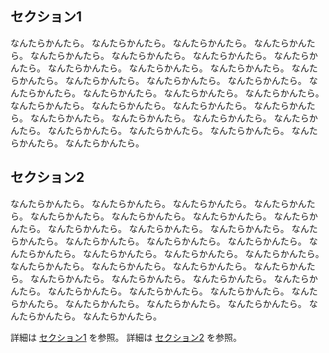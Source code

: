 ## <a name="section1"> セクション1

なんたらかんたら。
なんたらかんたら。
なんたらかんたら。
なんたらかんたら。
なんたらかんたら。
なんたらかんたら。
なんたらかんたら。
なんたらかんたら。
なんたらかんたら。
なんたらかんたら。
なんたらかんたら。
なんたらかんたら。
なんたらかんたら。
なんたらかんたら。
なんたらかんたら。
なんたらかんたら。
なんたらかんたら。
なんたらかんたら。
なんたらかんたら。
なんたらかんたら。
なんたらかんたら。
なんたらかんたら。
なんたらかんたら。
なんたらかんたら。
なんたらかんたら。
なんたらかんたら。
なんたらかんたら。
なんたらかんたら。
なんたらかんたら。
なんたらかんたら。
なんたらかんたら。
なんたらかんたら。

## <a name="section2"> セクション2

なんたらかんたら。
なんたらかんたら。
なんたらかんたら。
なんたらかんたら。
なんたらかんたら。
なんたらかんたら。
なんたらかんたら。
なんたらかんたら。
なんたらかんたら。
なんたらかんたら。
なんたらかんたら。
なんたらかんたら。
なんたらかんたら。
なんたらかんたら。
なんたらかんたら。
なんたらかんたら。
なんたらかんたら。
なんたらかんたら。
なんたらかんたら。
なんたらかんたら。
なんたらかんたら。
なんたらかんたら。
なんたらかんたら。
なんたらかんたら。
なんたらかんたら。
なんたらかんたら。
なんたらかんたら。
なんたらかんたら。
なんたらかんたら。
なんたらかんたら。
なんたらかんたら。
なんたらかんたら。
なんたらかんたら。
なんたらかんたら。
なんたらかんたら。
なんたらかんたら。

詳細は [セクション1](#section1) を参照。
詳細は [セクション2](#section2) を参照。
